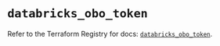 # `databricks_obo_token`

Refer to the Terraform Registry for docs: [`databricks_obo_token`](https://registry.terraform.io/providers/databricks/databricks/1.89.0/docs/resources/obo_token).
